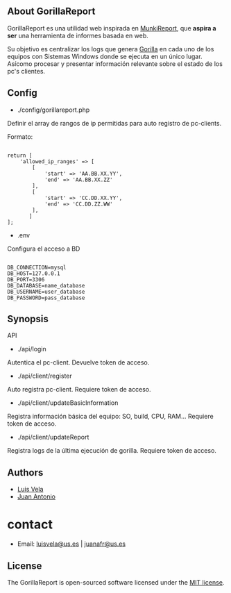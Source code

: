 ## About GorillaReport

GorillaReport  es una utilidad web inspirada en <a href="https://github.com/munkireport/munkireport-php">MunkiReport</a>, que <b>aspira a ser</b> una herramienta de informes basada en web.

Su objetivo es centralizar los logs que genera <a href="https://github.com/1dustindavis/gorilla">Gorilla</a> en cada uno de los equipos con Sistemas Windows donde se ejecuta en un único lugar. Asícomo procesar y presentar información relevante sobre el estado de los pc's clientes.

## Config

* ./config/gorillareport.php

Definir el array de rangos de ip permitidas para auto registro de pc-clients.

Formato:

```

return [
    'allowed_ip_ranges' => [
        [
            'start' => 'AA.BB.XX.YY',
            'end' => 'AA.BB.XX.ZZ'
        ],
        [
            'start' => 'CC.DD.XX.YY',
            'end' => 'CC.DD.ZZ.WW'
        ],
       ]
];

```
* .env

Configura el acceso a BD

```

DB_CONNECTION=mysql
DB_HOST=127.0.0.1
DB_PORT=3306
DB_DATABASE=name_database
DB_USERNAME=user_database 
DB_PASSWORD=pass_database

```

## Synopsis

API

* ./api/login

Autentica el pc-client.
Devuelve token de acceso.

* ./api/client/register

Auto registra pc-client.
Requiere token de acceso.

* ./api/client/updateBasicInformation

Registra información básica del equipo: SO, build, CPU, RAM...
Requiere token de acceso.

* ./api/client/updateReport

Registra logs de la última ejecución de gorilla.
Requiere token de acceso.

## Authors

- [Luis Vela](https://github.com/luivelmor)
- [Juan Antonio](https://github.com/juanantoniofr)

# contact

- Email:  luisvela@us.es | juanafr@us.es


## License

The GorillaReport is open-sourced software licensed under the [MIT license](https://opensource.org/licenses/MIT).
